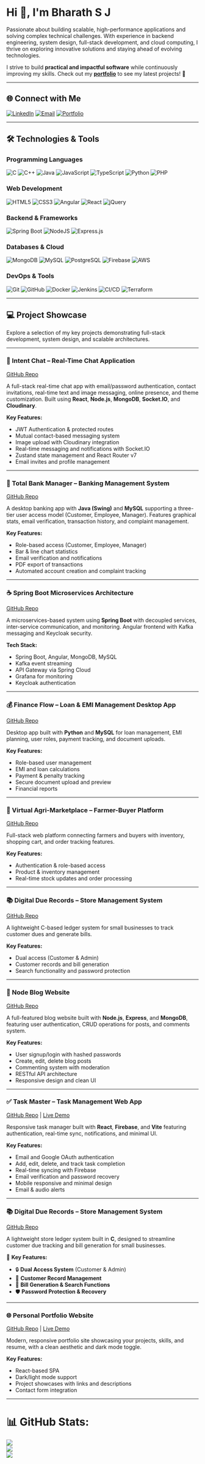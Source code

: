 # Hi 👋, I'm Bharath S J

Passionate about building scalable, high-performance applications and solving complex technical challenges. With experience in backend engineering, system design, full-stack development, and cloud computing, I thrive on exploring innovative solutions and staying ahead of evolving technologies.

I strive to build **practical and impactful software** while continuously improving my skills. Check out my **[portfolio](https://bharathsj.com/)** to see my latest projects! 🚀

---

## 🌐 Connect with Me  
[![LinkedIn](https://img.shields.io/badge/LinkedIn-%230077B5.svg?logo=linkedin&logoColor=white)](https://linkedin.com/in/bharathsj)  [![Email](https://img.shields.io/badge/Email-D14836?logo=gmail&logoColor=white)](mailto:bharath@bharathsj.com)  [![Portfolio](https://img.shields.io/badge/Portfolio-%23000000.svg?logo=vercel&logoColor=white)](https://bharathsj.com/)

---

## 🛠️ Technologies & Tools

### Programming Languages  
![C](https://img.shields.io/badge/c-%2300599C.svg?style=plastic&logo=c&logoColor=white)  ![C++](https://img.shields.io/badge/c++-%2300599C.svg?style=plastic&logo=c%2B%2B&logoColor=white)  ![Java](https://img.shields.io/badge/java-%23ED8B00.svg?style=plastic&logo=openjdk&logoColor=white)  ![JavaScript](https://img.shields.io/badge/javascript-%23323330.svg?style=plastic&logo=javascript&logoColor=%23F7DF1E)  ![TypeScript](https://img.shields.io/badge/typescript-%23007ACC.svg?style=plastic&logo=typescript&logoColor=white)  ![Python](https://img.shields.io/badge/python-3670A0?style=plastic&logo=python&logoColor=ffdd54)  ![PHP](https://img.shields.io/badge/php-%23777BB4.svg?style=plastic&logo=php&logoColor=white)

### Web Development  
![HTML5](https://img.shields.io/badge/html5-%23E34F26.svg?style=plastic&logo=html5&logoColor=white)  ![CSS3](https://img.shields.io/badge/css3-%231572B6.svg?style=plastic&logo=css3&logoColor=white)  ![Angular](https://img.shields.io/badge/angular-%23DD0031.svg?style=plastic&logo=angular&logoColor=white)  ![React](https://img.shields.io/badge/react-%2320232a.svg?style=plastic&logo=react&logoColor=%2361DAFB)  ![jQuery](https://img.shields.io/badge/jquery-%230769AD.svg?style=plastic&logo=jquery&logoColor=white)

### Backend & Frameworks  
![Spring Boot](https://img.shields.io/badge/spring-%236DB33F.svg?style=plastic&logo=spring&logoColor=white)  ![NodeJS](https://img.shields.io/badge/node.js-6DA55F?style=plastic&logo=node.js&logoColor=white)  ![Express.js](https://img.shields.io/badge/express.js-%23404d59.svg?style=plastic&logo=express&logoColor=%2361DAFB)

### Databases & Cloud  
![MongoDB](https://img.shields.io/badge/MongoDB-%234ea94b.svg?style=plastic&logo=mongodb&logoColor=white)  ![MySQL](https://img.shields.io/badge/mysql-4479A1.svg?style=plastic&logo=mysql&logoColor=white)  ![PostgreSQL](https://img.shields.io/badge/postgres-%23316192.svg?style=plastic&logo=postgresql&logoColor=white)  ![Firebase](https://img.shields.io/badge/firebase-%23039BE5.svg?style=plastic&logo=firebase)  ![AWS](https://img.shields.io/badge/AWS-%23FF9900.svg?style=plastic&logo=amazonaws&logoColor=white)

### DevOps & Tools  
![Git](https://img.shields.io/badge/git-%23F05033.svg?style=plastic&logo=git&logoColor=white)  ![GitHub](https://img.shields.io/badge/github-%23121011.svg?style=plastic&logo=github&logoColor=white)  ![Docker](https://img.shields.io/badge/docker-%230db7ed.svg?style=plastic&logo=docker&logoColor=white)  ![Jenkins](https://img.shields.io/badge/jenkins-%232C5263.svg?style=plastic&logo=jenkins&logoColor=white)  ![CI/CD](https://img.shields.io/badge/CI%2FCD-%23008CBA.svg?style=plastic&logo=githubactions&logoColor=white) 
![Terraform](https://img.shields.io/badge/Terraform-%23624BFF.svg?style=plastic&logo=terraform&logoColor=white)

---

## 💻 Project Showcase

Explore a selection of my key projects demonstrating full-stack development, system design, and scalable architectures.

---

### 💬 Intent Chat – Real-Time Chat Application  
[GitHub Repo](https://github.com/Bharath-S-J/Intent-Chat)

A full-stack real-time chat app with email/password authentication, contact invitations, real-time text and image messaging, online presence, and theme customization. Built using **React**, **Node.js**, **MongoDB**, **Socket.IO**, and **Cloudinary**.

**Key Features:**  
- JWT Authentication & protected routes  
- Mutual contact-based messaging system  
- Image upload with Cloudinary integration  
- Real-time messaging and notifications with Socket.IO  
- Zustand state management and React Router v7  
- Email invites and profile management  

---

### 🏦 Total Bank Manager – Banking Management System  
[GitHub Repo](https://github.com/Bharath-S-J/Total-Bank-Manager)

A desktop banking app with **Java (Swing)** and **MySQL** supporting a three-tier user access model (Customer, Employee, Manager). Features graphical stats, email verification, transaction history, and complaint management.

**Key Features:**  
- Role-based access (Customer, Employee, Manager)  
- Bar & line chart statistics  
- Email verification and notifications  
- PDF export of transactions  
- Automated account creation and complaint tracking  

---

### ☕ Spring Boot Microservices Architecture  
[GitHub Repo](https://github.com/Bharath-S-J/SpringBootMicroservices)

A microservices-based system using **Spring Boot** with decoupled services, inter-service communication, and monitoring. Angular frontend with Kafka messaging and Keycloak security.

**Tech Stack:**  
- Spring Boot, Angular, MongoDB, MySQL  
- Kafka event streaming  
- API Gateway via Spring Cloud  
- Grafana for monitoring  
- Keycloak authentication  

---

### 💰 Finance Flow – Loan & EMI Management Desktop App  
[GitHub Repo](https://github.com/Bharath-S-J/Finance-Flow)

Desktop app built with **Python** and **MySQL** for loan management, EMI planning, user roles, payment tracking, and document uploads.

**Key Features:**  
- Role-based user management  
- EMI and loan calculations  
- Payment & penalty tracking  
- Secure document upload and preview  
- Financial reports  

---

### 🛒 Virtual Agri-Marketplace – Farmer-Buyer Platform  
[GitHub Repo](https://github.com/Bharath-S-J/Virtual-Agri-Marketplace)

Full-stack web platform connecting farmers and buyers with inventory, shopping cart, and order tracking features.

**Key Features:**  
- Authentication & role-based access  
- Product & inventory management  
- Real-time stock updates and order processing  

---

### 📚 Digital Due Records – Store Management System  
[GitHub Repo](https://github.com/Bharath-S-J/Digital-Due-Records)

A lightweight C-based ledger system for small businesses to track customer dues and generate bills.

**Key Features:**  
- Dual access (Customer & Admin)  
- Customer records and bill generation  
- Search functionality and password protection  

---
### 📝 Node Blog Website  
[GitHub Repo](https://github.com/Bharath-S-J/NodePress)

A full-featured blog website built with **Node.js**, **Express**, and **MongoDB**, featuring user authentication, CRUD operations for posts, and comments system.

**Key Features:**  
- User signup/login with hashed passwords  
- Create, edit, delete blog posts  
- Commenting system with moderation  
- RESTful API architecture  
- Responsive design and clean UI

---

### ✅ Task Master – Task Management Web App  
[GitHub Repo](https://github.com/Bharath-S-J/Task-Master) | [Live Demo](https://task-master-jade-beta.vercel.app/)

Responsive task manager built with **React**, **Firebase**, and **Vite** featuring authentication, real-time sync, notifications, and minimal UI.

**Key Features:**  
- Email and Google OAuth authentication  
- Add, edit, delete, and track task completion  
- Real-time syncing with Firebase  
- Email verification and password recovery  
- Mobile responsive and minimal design  
- Email & audio alerts  

---


### 📚 Digital Due Records – Store Management System
[GitHub Repo](https://github.com/Bharath-S-J/Digital-Due-Records)

A lightweight store ledger system built in **C**, designed to streamline customer due tracking and bill generation for small businesses.

🔹 **Key Features:**

* 🔒 **Dual Access System** (Customer & Admin)
* 📝 **Customer Record Management**
* 🧾 **Bill Generation & Search Functions**
* 🛡️ **Password Protection & Recovery**

---


### 🌐 Personal Portfolio Website  
[GitHub Repo](https://github.com/Bharath-S-J/Portfolio) | [Live Demo](https://bharathsj.com/)

Modern, responsive portfolio site showcasing your projects, skills, and resume, with a clean aesthetic and dark mode toggle.

**Key Features:**  
- React-based SPA  
- Dark/light mode support  
- Project showcases with links and descriptions  
- Contact form integration  

---

# 📊 GitHub Stats:
![](https://github-readme-stats.vercel.app/api?username=Bharath-S-J&shadow_green&hide_border=true&include_all_commits=false&count_private=false)<br/>
![](https://github-readme-streak-stats.herokuapp.com/?user=Bharath-S-J&themeshadow_green&hide_border=true)<br/>
![](https://github-readme-stats.vercel.app/api/top-langs/?username=Bharath-S-J&tshadow_green&hide_border=true&include_all_commits=false&count_private=false&layout=compact)
